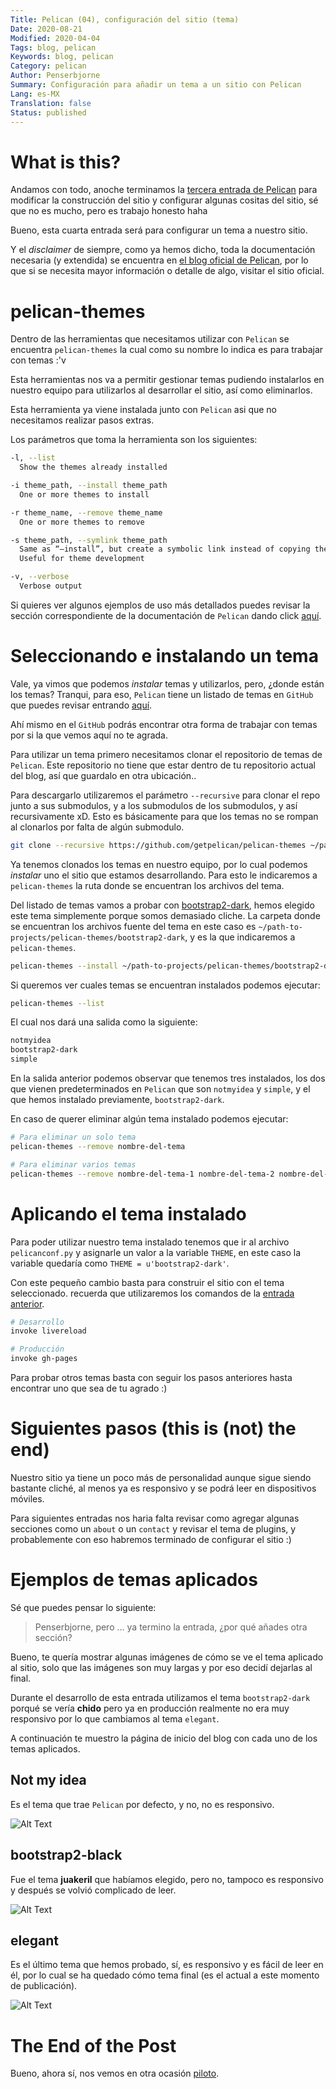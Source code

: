 ```yaml
---
Title: Pelican (04), configuración del sitio (tema)
Date: 2020-08-21
Modified: 2020-04-04
Tags: blog, pelican
Keywords: blog, pelican
Category: pelican
Author: Penserbjorne
Summary: Configuración para añadir un tema a un sitio con Pelican
Lang: es-MX
Translation: false
Status: published
---
```


# What is this?

Andamos con todo, anoche terminamos la
[tercera entrada de Pelican]({filename}./pelican-03.md) para modificar la
construcción del sitio y configurar algunas cositas del sitio, sé que no es
mucho, pero es trabajo honesto haha

Bueno, esta cuarta entrada será para configurar un tema a nuestro sitio.

Y el *disclaimer* de siempre, como ya hemos dicho, toda la documentación necesaria
(y extendida) se encuentra en [el blog oficial de Pelican](https://docs.getpelican.com),
por lo que si se necesita mayor información o detalle de algo, visitar el sitio
oficial.

# pelican-themes

Dentro de las herramientas que necesitamos utilizar con `Pelican` se encuentra
`pelican-themes` la cual como su nombre lo indica es para trabajar con temas :\'v

Esta herramientas nos va a permitir gestionar temas pudiendo instalarlos en
nuestro equipo para utilizarlos al desarrollar el sitio, así como eliminarlos.

Esta herramienta ya viene instalada junto con `Pelican` asi que no necesitamos
realizar pasos extras.

Los parámetros que toma la herramienta son los siguientes:

```bash
-l, --list
  Show the themes already installed

-i theme_path, --install theme_path
  One or more themes to install

-r theme_name, --remove theme_name
  One or more themes to remove

-s theme_path, --symlink theme_path
  Same as “–install”, but create a symbolic link instead of copying the theme.
  Useful for theme development

-v, --verbose
  Verbose output
```

Si quieres ver algunos ejemplos de uso más detallados puedes revisar la sección
correspondiente de la documentación de `Pelican` dando click
[aquí](https://docs.getpelican.com/en/stable/pelican-themes.html).

# Seleccionando e instalando un tema

Vale, ya vimos que podemos *instalar* temas y utilizarlos, pero, ¿donde están
los temas? Tranqui, para eso, `Pelican` tiene un listado de temas en `GitHub`
que puedes revisar entrando
[aquí](https://github.com/getpelican/pelican-themes).

Ahí mismo en el `GitHub` podrás encontrar otra forma de trabajar con temas por
si la que vemos aquí no te agrada.

Para utilizar un tema primero necesitamos clonar el repositorio de temas de
`Pelican`. Este repositorio no tiene que estar dentro de tu repositorio actual
del blog, así que guardalo en otra ubicación..

Para descargarlo utilizaremos el parámetro  `--recursive` para clonar el repo
junto a sus submodulos, y a los submodulos de los submodulos, y así
recursivamente xD. Esto es básicamente para que los temas no se rompan al
clonarlos por falta de algún submodulo.

```bash
git clone --recursive https://github.com/getpelican/pelican-themes ~/path-to-projects/pelican-themes
```

Ya tenemos clonados los temas en nuestro equipo, por lo cual podemos *instalar*
uno el sitio que estamos desarrollando. Para esto le indicaremos a
`pelican-themes` la ruta donde se encuentran los archivos del tema.

Del listado de temas vamos a probar con
[bootstrap2-dark](https://github.com/getpelican/pelican-themes/tree/master/bootstrap2-dark), hemos elegido este tema simplemente porque somos demasiado cliche. La
carpeta donde se encuentran los archivos fuente del tema en este caso es
`~/path-to-projects/pelican-themes/bootstrap2-dark`, y es la que indicaremos a
`pelican-themes`.

```bash
pelican-themes --install ~/path-to-projects/pelican-themes/bootstrap2-dark
```

Si queremos ver cuales temas se encuentran instalados podemos ejecutar:

```bash
pelican-themes --list
```

El cual nos dará una salida como la siguiente:

```bash
notmyidea
bootstrap2-dark
simple
```

En la salida anterior podemos observar que tenemos tres instalados, los dos que
vienen predeterminados en `Pelican` que son `notmyidea` y `simple`, y el que
hemos instalado previamente, `bootstrap2-dark`.

En caso de querer eliminar algún tema instalado podemos ejecutar:

```bash
# Para eliminar un solo tema
pelican-themes --remove nombre-del-tema

# Para eliminar varios temas
pelican-themes --remove nombre-del-tema-1 nombre-del-tema-2 nombre-del-tema-3
```

# Aplicando el tema instalado

Para poder utilizar nuestro tema instalado tenemos que ir al archivo
`pelicanconf.py` y asignarle un valor a la variable `THEME`, en este caso la
variable quedaría como `THEME = u'bootstrap2-dark'`.

Con este pequeño cambio basta para construir el sitio con el tema seleccionado.
recuerda que utilizaremos los comandos de la [entrada anterior]({filename}./pelican-03.md).

```bash
# Desarrollo
invoke livereload

# Producción
invoke gh-pages
```

Para probar otros temas basta con seguir los pasos anteriores hasta encontrar
uno que sea de tu agrado :)

# Siguientes pasos (this is (not) the end)

Nuestro sitio ya tiene un poco más de personalidad aunque sigue siendo bastante
cliché, al menos ya es responsivo y se podrá leer en dispositivos móviles.

Para siguientes entradas nos haria falta revisar como agregar algunas secciones
como un `about` o un `contact` y revisar el tema de plugins, y probablemente
con eso habremos terminado de configurar el sitio :)

# Ejemplos de temas aplicados

Sé que puedes pensar lo siguiente:

>Penserbjorne, pero ... ya termino la entrada, ¿por qué añades otra sección?

Bueno, te quería mostrar algunas imágenes de cómo se ve el tema aplicado al
sitio, solo que las imágenes son muy largas  y por eso decidí dejarlas al final.

Durante el desarrollo de esta entrada utilizamos el tema `bootstrap2-dark`
porqué se vería **chido** pero ya en producción realmente no era muy responsivo
por lo que cambiamos al tema `elegant`.

A continuación te muestro la página de inicio del blog con cada uno de los
temas aplicados.

## Not my idea

Es el tema que trae `Pelican` por defecto, y no, no es responsivo.

![Alt Text]({static}/images/07-pelican-04/screenshot-2020-08-21-blog-de-penserbjorne-1.png)

## bootstrap2-black

Fue el tema **juakeril** que habíamos elegido, pero no, tampoco es responsivo
y después se volvió complicado de leer.

![Alt Text]({static}/images/07-pelican-04/screenshot-2020-08-21-blog-de-penserbjorne-2.png)

## elegant

Es el último tema que hemos probado, sí, es responsivo y es fácil de leer en él,
por lo cual se ha quedado cómo tema final (es el actual a este momento de
  publicación).

![Alt Text]({static}/images/07-pelican-04/screenshot-2021-04-04-blog-de-penserbjorne.png)

# The End of the Post

Bueno, ahora sí, nos vemos en otra ocasión [piloto](https://www.youtube.com/watch?v=pVeKyqV1jWU).
